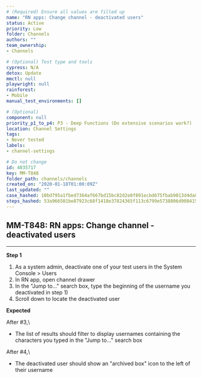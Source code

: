 ```yaml
---
# (Required) Ensure all values are filled up
name: "RN apps: Change channel - deactivated users"
status: Active
priority: Low
folder: Channels
authors: ""
team_ownership: 
- Channels

# (Optional) Test type and tools
cypress: N/A
detox: Update
mmctl: null
playwright: null
rainforest: 
- Mobile
manual_test_environments: []

# (Optional)
component: null
priority_p1_to_p4: P3 - Deep Functions (Do extensive scenarios work?)
location: Channel Settings
tags: 
- Never tested
labels: 
- channel-settings

# Do not change
id: 4035717
key: MM-T848
folder_path: channels/channels
created_on: "2020-01-18T01:00:09Z"
last_updated: ""
case_hashed: 10bd795a1fbed7364af667bd15bc82d2e8f891ecbd675fbab9013d4da82cae6e5a84b25f796b180adb5a162ec60f37a3
steps_hashed: 53a966501be87923c68f1418e37824365f113c6799e5738806d9084152b61831e63f88966773361f77077202a9884e9a
---
```


## MM-T848: RN apps: Change channel - deactivated users

---

**Step 1**

1. As a system admin, deactivate one of your test users in the System Console > Users
2. In RN app, open channel drawer
3. In the "Jump to..." search box, type the beginning of the username you deactivated in step 1)
4. Scroll down to locate the deactivated user

**Expected**

After #3,\\

- The list of results should filter to display usernames containing the characters you typed in the "Jump to..." search box

After #4,\\

- The deactivated user should show an "archived box" icon to the left of their username
